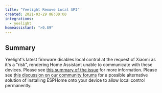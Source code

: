 ```yaml
---
title: "Yeelight Remove Local API"
created: 2021-03-29 06:00:00
integrations:
  - yeelight
homeassistant: ">0.89"
---
```


## Summary

Yeelight's latest firmware disables local control at the request of Xiaomi as it's a "risk", rendering Home Assistant unable to communicate with these devices. Please see [this summary of the issue](https://github.com/home-assistant/core/issues/46997#issuecomment-809927764) for more information. Please see [this discussion on our community forums](https://community.home-assistant.io/t/hacking-yeelight-fw-enabling-lan-control/284406) for a possible alternative solution of installing ESPHome onto your device to allow local control permanently.
